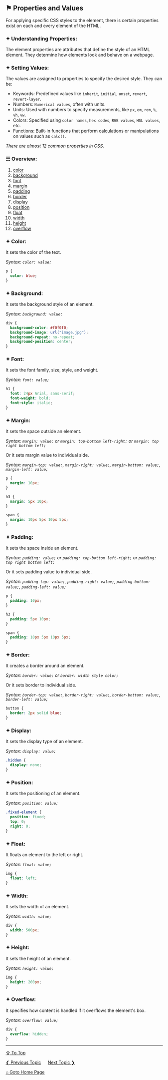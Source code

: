 ## &#9873; Properties and Values
For applying specific CSS styles to the element, there is certain properties exist on each and every element of the HTML.

### &#10022; Understanding Properties:
The element properties are attributes that define the style of an HTML element. They determine how elements look and behave on a webpage.

### &#10022; Setting Values:
The values are assigned to properties to specify the desired style. They can be:

- Keywords: Predefined values like `inherit`, `initial`, `unset`, `revert`, `revert-layer`.
- Numbers: `Numerical values`, often with units.
- Units: Used with numbers to specify measurements, like `px`, `em`, `rem`, `%`, `vh`, `vw`.
- Colors: Specified using `color names`, `hex codes`, `RGB values`, `HSL values`, etc.
- Functions: Built-in functions that perform calculations or manipulations on values such as `calc()`.

*There are almost 12 common properties in CSS.*

### &#9780; Overview:
1. [color](#-color)
2. [background](#-background)
3. [font](#-font)
4. [margin](#-margin)
5. [padding](#-padding)
6. [border](#-border)
7. [display](#-display)
8. [position](#-position)
9. [float](#-float)
10. [width](#-width)
11. [height](#-height)
12. [overflow](#-overflow)

### &#10022; Color:
It sets the color of the text.

*Syntax: `color: value;`*

```css
p {
  color: blue;
}
```
### &#10022; Background:
It sets the background style of an element.

*Syntax: `background: value;`*

```css
div {
  background-color: #f0f0f0;
  background-image: url("image.jpg");
  background-repeat: no-repeat;
  background-position: center;
}
```
### &#10022; Font:
It sets the font family, size, style, and weight.

*Syntax: `font: value;`*

```css
h1 {
  font: 24px Arial, sans-serif;
  font-weight: bold;
  font-style: italic;
}
```
### &#10022; Margin:
It sets the space outside an element.

*Syntax: `margin: value;` or `margin: top-bottom left-right;` or `margin: top right bottom left;`*

Or it sets margin value to individual side.

*Syntax: `margin-top: value;`, `margin-right: value;`, `margin-bottom: value;`, `margin-left: value;`*

```css
p {
  margin: 10px;
}

h3 {
  margin: 5px 10px;
}

span {
  margin: 10px 5px 10px 5px;
}
```
### &#10022; Padding:
It sets the space inside an element.

*Syntax: `padding: value;` or `padding: top-bottom left-right;` or `padding: top right bottom left;`*

Or it sets padding value to individual side.

*Syntax: `padding-top: value;`, `padding-right: value;`, `padding-bottom: value;`, `padding-left: value;`*

```css
p {
  padding: 10px;
}

h3 {
  padding: 5px 10px;
}

span {
  padding: 10px 5px 10px 5px;
}
```
### &#10022; Border:
It creates a border around an element.

*Syntax: `border: value;` or `border: width style color;`*

Or it sets border to individual side.

*Syntax: `border-top: value;`, `border-right: value;`, `border-bottom: value;`, `border-left: value;`*

```css
button {
  border: 2px solid blue;
}
```
### &#10022; Display:
It sets the display type of an element.

*Syntax: `display: value;`*

```css
.hidden {
  display: none;
}
```
### &#10022; Position:
It sets the positioning of an element.

*Syntax: `position: value;`*

```css
.fixed-element {
  position: fixed;
  top: 0;
  right: 0;
}
```
### &#10022; Float:
It floats an element to the left or right.

*Syntax: `float: value;`*

```css
img {
  float: left;
}
```
### &#10022; Width:
It sets the width of an element.

*Syntax: `width: value;`*

```css
div {
  width: 500px;
}
```
### &#10022; Height:
It sets the height of an element.

*Syntax: `height: value;`*

```css
img {
  height: 200px;
}
```
### &#10022; Overflow:
It specifies how content is handled if it overflows the element's box.

*Syntax: `overflow: value;`*

```css
div {
  overflow: hidden;
}
```

---
[&#8682; To Top](#-properties-and-values)

[&#10094; Previous Topic](./selectors.md) &emsp; [Next Topic &#10095;](./topic.md)

[&#8962; Goto Home Page](../README.md)
